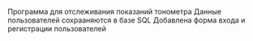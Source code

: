 Программа для отслеживания показаний тонометра
Данные пользователей сохрааняются в базе SQL
Добавлена форма входа и регистрации пользователей
